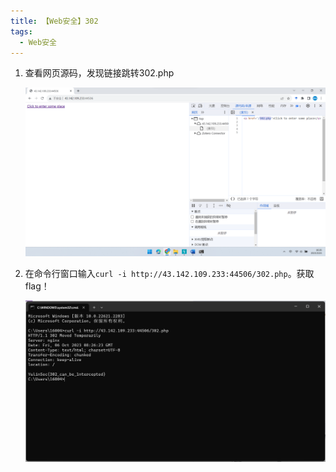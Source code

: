 ```yaml
---
title: 【Web安全】302
tags:
  - Web安全
---
```


1. 查看网页源码，发现链接跳转302.php

   ![](/img/posts/zh/2023-10-06/00201.png)


2. 在命令行窗口输入`curl -i http://43.142.109.233:44506/302.php`。获取flag！

   ![](/img/posts/zh/2023-10-06/00202.png)